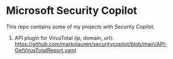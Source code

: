 # Microsoft Security Copilot

This repo contains some of my projects with Security Copilot.

1) API plugin for VirusTotal (ip, domain, url): https://github.com/markolauren/securitycopilot/blob/main/API-GetVirusTotalReport.yaml
